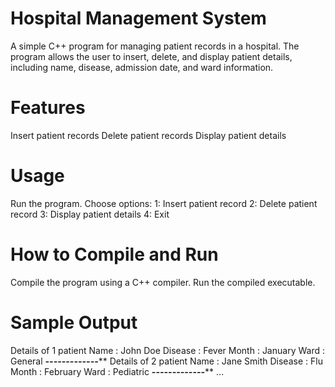 # Hospital Management System
A simple C++ program for managing patient records in a hospital. The program allows the user to insert, delete, and display patient details, including name, disease, admission date, and ward information.

# Features
Insert patient records
Delete patient records
Display patient details

# Usage
Run the program.
Choose options:
1: Insert patient record
2: Delete patient record
3: Display patient details
4: Exit
# How to Compile and Run
Compile the program using a C++ compiler.
Run the compiled executable.

# Sample Output
Details of 1 patient
Name : John Doe
Disease : Fever
Month : January
Ward : General
*******-------------*********
Details of 2 patient
Name : Jane Smith
Disease : Flu
Month : February
Ward : Pediatric
*******-------------*********
...
